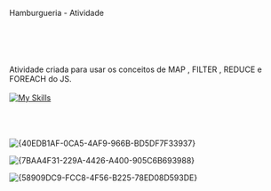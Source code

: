 Hamburgueria - Atividade
<br>
<br>
<br>
<br>
<br>
<br>
Atividade criada para usar os conceitos de MAP , FILTER , REDUCE e FOREACH do JS.
<br>
<br>
[![My Skills](https://skillicons.dev/icons?i=js,html,css)](https://skillicons.dev)
<br>
<br>
<br>
<br>

![{40EDB1AF-0CA5-4AF9-966B-BD5DF7F33937}](https://github.com/user-attachments/assets/0636334c-ebba-4062-8808-c0f019cd2184)


![{7BAA4F31-229A-4426-A400-905C6B693988}](https://github.com/user-attachments/assets/ed28074b-479a-45e0-97a9-448898bddc12)


![{58909DC9-FCC8-4F56-B225-78ED08D593DE}](https://github.com/user-attachments/assets/deea549b-da94-47ab-ae7b-f3faae03e3c8)


